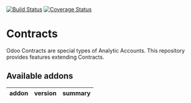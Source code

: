 [![Build Status](https://travis-ci.org/Tawasta/contract.svg?branch=10.0)](https://travis-ci.org/Tawasta/contract)
[![Coverage Status](https://coveralls.io/repos/Tawasta/contract/badge.png?branch=10.0)](https://coveralls.io/r/Tawasta/contract?branch=10.0)

Contracts
=========

Odoo Contracts are special types of Analytic Accounts.
This repository provides features extending Contracts.

[//]: # (addons)

Available addons
----------------
addon | version | summary
--- | --- | ---

[//]: # (end addons)
